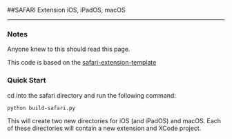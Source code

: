 ##SAFARI Extension iOS, iPadOS, macOS

-----------------------------------


### Notes 

Anyone knew to this should read this page.

This code is based on the [safari-extension-template](
https://developer.apple.com/documentation/safariservices/safari_web_extensions/converting_a_web_extension_for_safari
)

### Quick Start

cd into the safari directory and run the following command:

    python build-safari.py

This will create two new directories for iOS (and iPadOS) and macOS.
Each of these directories will contain a new extension and XCode project.



